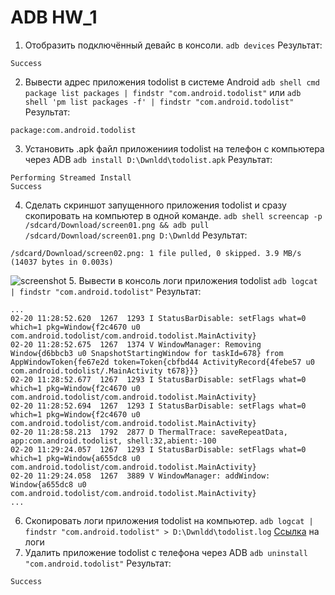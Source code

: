 # ADB HW_1

1. Отобразить подключённый девайс в консоли.
`adb devices`
Результат:
```shell
Success
```
2. Вывести адрес приложения todolist в системе Android
`adb shell cmd package list packages | findstr "com.android.todolist"`
или
`adb shell 'pm list packages -f' | findstr "com.android.todolist"`
Результат:
```shell
package:com.android.todolist
```
3. Установить .apk файл приложениия todolist на телефон с компьютера через  ADB
`adb install D:\Dwnldd\todolist.apk`
Результат:
```shell
Performing Streamed Install
Success
```
4. Сделать скриншот запущенного приложения todolist и сразу скопировать на компьютер в одной команде.
`adb shell screencap -p /sdcard/Download/screen01.png && adb pull /sdcard/Download/screen01.png D:\Dwnldd`
Результат:
```shell
/sdcard/Download/screen02.png: 1 file pulled, 0 skipped. 3.9 MB/s (14037 bytes in 0.003s)
```
![screenshot](/screen01.png)
5. Вывести в консоль логи приложения todolist
`adb logcat | findstr "com.android.todolist"`
Результат:
```shell
...
02-20 11:28:52.620  1267  1293 I StatusBarDisable: setFlags what=0 which=1 pkg=Window{f2c4670 u0 com.android.todolist/com.android.todolist.MainActivity}
02-20 11:28:52.675  1267  1374 V WindowManager: Removing Window{d6bbcb3 u0 SnapshotStartingWindow for taskId=678} from AppWindowToken{fe67e2d token=Token{cbfbd44 ActivityRecord{4febe57 u0 com.android.todolist/.MainActivity t678}}}
02-20 11:28:52.677  1267  1293 I StatusBarDisable: setFlags what=0 which=1 pkg=Window{f2c4670 u0 com.android.todolist/com.android.todolist.MainActivity}
02-20 11:28:52.694  1267  1293 I StatusBarDisable: setFlags what=0 which=1 pkg=Window{f2c4670 u0 com.android.todolist/com.android.todolist.MainActivity}
02-20 11:28:58.213  1792  2877 D ThermalTrace: saveRepeatData, app:com.android.todolist, shell:32,abient:-100
02-20 11:29:24.057  1267  1293 I StatusBarDisable: setFlags what=0 which=1 pkg=Window{a655dc8 u0 com.android.todolist/com.android.todolist.MainActivity}
02-20 11:29:24.058  1267  3889 V WindowManager: addWindow: Window{a655dc8 u0 com.android.todolist/com.android.todolist.MainActivity}
...
```
6. Скопировать логи приложения todolist на компьютер.
`adb logcat | findstr "com.android.todolist" > D:\Dwnldd\todolist.log`
[Ссылка](./todolist.log) на логи
7. Удалить приложение todolist с телефона через ADB
`adb uninstall "com.android.todolist"`
Результат:
```shell
Success
```